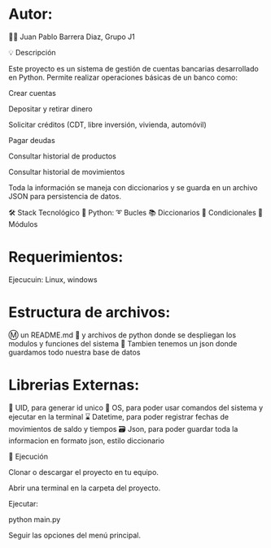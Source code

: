 #   Autor: 
👦🏻 Juan Pablo Barrera Diaz, Grupo J1

💡 Descripción

Este proyecto es un sistema de gestión de cuentas bancarias desarrollado en Python.
Permite realizar operaciones básicas de un banco como:

Crear cuentas

Depositar y retirar dinero

Solicitar créditos (CDT, libre inversión, vivienda, automóvil)

Pagar deudas

Consultar historial de productos

Consultar historial de movimientos

Toda la información se maneja con diccionarios y se guarda en un archivo JSON para persistencia de datos.

🛠️ Stack Tecnológico
🐍 Python:
    ➰ Bucles
    📚 Diccionarios
    🤼 Condicionales
    📂 Módulos

#   Requerimientos:
Ejecucuin: Linux, windows

#   Estructura de archivos:
Ⓜ️ un README.md
🐍 y archivos de python donde se despliegan los modulos y funciones del sistema
📖 Tambien tenemos un json donde guardamos todo nuestra base de datos


# Librerias Externas:
🔢 UID, para generar id unico
🐻 OS, para poder usar comandos del sistema y ejecutar en la terminal
⌛ Datetime, para poder registrar fechas de movimientos de saldo y tiempos
🗃️ Json, para poder guardar toda la informacion en formato json, estilo diccionario

🚀 Ejecución

Clonar o descargar el proyecto en tu equipo.

Abrir una terminal en la carpeta del proyecto.

Ejecutar:

python main.py


Seguir las opciones del menú principal.
